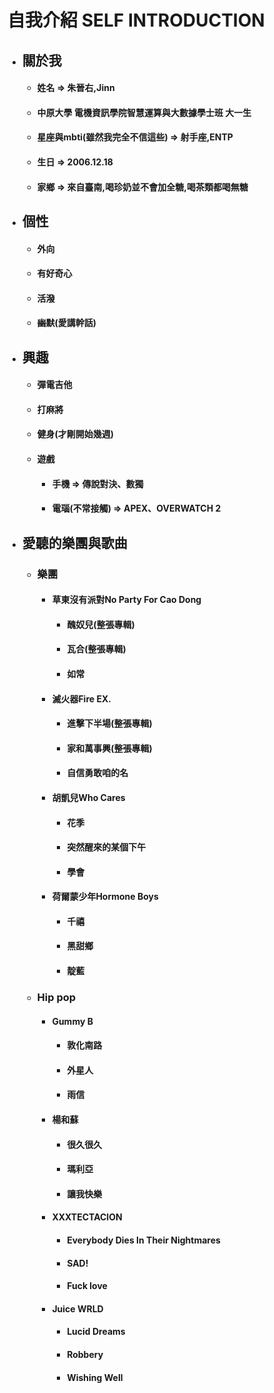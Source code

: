 # 自我介紹 **SELF INTRODUCTION**
+ ## 關於我
    + #### 姓名 => 朱晉右,Jinn
    + #### 中原大學 電機資訊學院智慧運算與大數據學士班 大一生
    + #### 星座與mbti(雖然我完全不信這些) => 射手座,ENTP
    + #### 生日 => 2006.12.18
    + #### 家鄉 => 來自臺南,**喝珍奶並不會加全糖,喝茶類都喝無糖**
+ ## 個性
    + #### 外向
    + #### 有好奇心
    + #### 活潑
    + #### ~~幽默~~(愛講幹話)
+ ## 興趣
    + #### 彈電吉他 
    + #### 打麻將
    + #### 健身(才剛開始幾週)
    + #### 遊戲 
        + #### 手機 => 傳說對決、數獨
        + #### 電瑙(不常接觸) => APEX、OVERWATCH 2
+ ## 愛聽的樂團與歌曲
    + ### 樂團
        + #### 草東沒有派對No Party For Cao Dong
            + #### 醜奴兒(整張專輯)
            + #### 瓦合(整張專輯)
            + #### 如常
        + #### 滅火器Fire EX.
            + #### 進擊下半場(整張專輯)
            + #### 家和萬事興(整張專輯)
            + #### 自信勇敢咱的名
        + #### 胡凱兒Who Cares
            + #### 花季
            + #### 突然醒來的某個下午
            + #### 學會
        + #### 荷爾蒙少年Hormone Boys
            + #### 千禧
            + #### 黑甜鄉
            + #### 靛藍
    + ### Hip pop
        + #### Gummy B
            + #### 敦化南路
            + #### 外星人
            + #### 雨信
        + #### 楊和蘇
            + #### 很久很久
            + #### 瑪利亞
            + #### 讓我快樂
        + #### XXXTECTACION 
            + #### Everybody Dies In Their Nightmares
            + #### SAD!
            + #### Fuck love
        + #### Juice WRLD
            + #### Lucid Dreams
            + #### Robbery
            + #### Wishing Well
